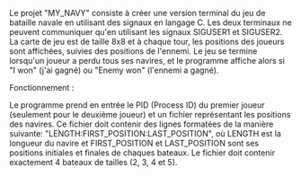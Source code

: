 Le projet "MY_NAVY" consiste à créer une version terminal du jeu de bataille navale en utilisant des signaux en langage C.
Les deux terminaux ne peuvent communiquer qu'en utilisant les signaux SIGUSER1 et SIGUSER2.
La carte de jeu est de taille 8x8 et à chaque tour, les positions des joueurs sont affichées, suivies des positions de l'ennemi.
Le jeu se termine lorsqu'un joueur a perdu tous ses navires, et le programme affiche alors si "I won" (j'ai gagné) ou "Enemy won" (l'ennemi a gagné).

Fonctionnement :

Le programme prend en entrée le PID (Process ID) du premier joueur (seulement pour le deuxième joueur) et un fichier représentant les positions des navires.
Ce fichier doit contenir des lignes formatées de la manière suivante: "LENGTH:FIRST_POSITION:LAST_POSITION", où LENGTH est la longueur du navire et FIRST_POSITION et LAST_POSITION sont ses positions initiales et finales de chaques bateaux.
Le fichier doit contenir exactement 4 bateaux de tailles (2, 3, 4 et 5).
